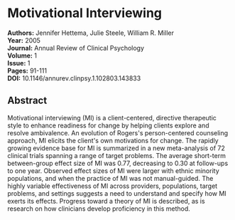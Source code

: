 # Motivational Interviewing

**Authors:** Jennifer Hettema, Julie Steele, William R. Miller  
**Year:** 2005  
**Journal:** Annual Review of Clinical Psychology  
**Volume:** 1  
**Issue:** 1  
**Pages:** 91-111  
**DOI:** 10.1146/annurev.clinpsy.1.102803.143833  

## Abstract
Motivational interviewing (MI) is a client-centered, directive therapeutic style to enhance readiness for change by helping clients explore and resolve ambivalence. An evolution of Rogers's person-centered counseling approach, MI elicits the client's own motivations for change. The rapidly growing evidence base for MI is summarized in a new meta-analysis of 72 clinical trials spanning a range of target problems. The average short-term between-group effect size of MI was 0.77, decreasing to 0.30 at follow-ups to one year. Observed effect sizes of MI were larger with ethnic minority populations, and when the practice of MI was not manual-guided. The highly variable effectiveness of MI across providers, populations, target problems, and settings suggests a need to understand and specify how MI exerts its effects. Progress toward a theory of MI is described, as is research on how clinicians develop proficiency in this method.

